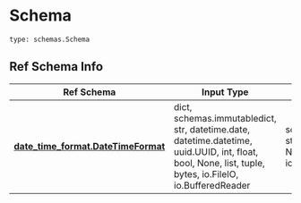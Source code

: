 # Schema
```
type: schemas.Schema
```

## Ref Schema Info
Ref Schema | Input Type | Output Type
---------- | ---------- | -----------
[**date_time_format.DateTimeFormat**](../../../../../../../../../components/schema/date_time_format.md) | dict, schemas.immutabledict, str, datetime.date, datetime.datetime, uuid.UUID, int, float, bool, None, list, tuple, bytes, io.FileIO, io.BufferedReader | schemas.immutabledict, str, float, int, bool, None, tuple, bytes, io.FileIO
